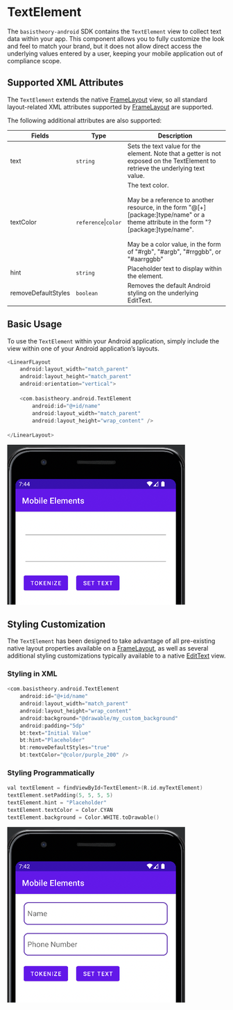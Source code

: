 # TextElement

The `basistheory-android` SDK contains the `TextElement` view to collect text data within your app.
This component allows you to fully customize the look and feel to match your brand, but it does 
not allow direct access the underlying values entered by a user, keeping your mobile application 
out of compliance scope.

## Supported XML Attributes

The `TextElement` extends the native [FrameLayout](https://developer.android.com/reference/android/widget/FrameLayout) 
view, so all standard layout-related XML attributes supported by 
[FrameLayout](https://developer.android.com/reference/android/widget/FrameLayout#xml-attributes) 
are supported. 

The following additional attributes are also supported:

| Fields              | Type                     | Description                                                                                                                                                                                                                                                |
|---------------------|--------------------------|------------------------------------------------------------------------------------------------------------------------------------------------------------------------------------------------------------------------------------------------------------|
| text                | `string`                 | Sets the text value for the element. Note that a getter is not exposed on the TextElement to retrieve the underlying text value.                                                                                                                           |
| textColor           | `reference`&vert;`color` | The text color. <br/><br/>May be a reference to another resource, in the form "@[+][package:]type/name" or a theme attribute in the form "?[package:]type/name". <br/><br/>May be a color value, in the form of "#rgb", "#argb", "#rrggbb", or "#aarrggbb" |
| hint                | `string`                 | Placeholder text to display within the element.                                                                                                                                                                                                            |
| removeDefaultStyles | `boolean`                | Removes the default Android styling on the underlying EditText.                                                                                                                                                                                            |

## Basic Usage

To use the `TextElement` within your Android application, simply include the view within one of your 
Android application’s layouts.

```kotlin
<LinearFLayout
    android:layout_width="match_parent"
    android:layout_height="match_parent"
    android:orientation="vertical">

    <com.basistheory.android.TextElement
        android:id="@+id/name"
        android:layout_width="match_parent"
        android:layout_height="wrap_content" />

</LinearLayout>
```

![Default Text Element](/docs/img/text_element_default.png)

## Styling Customization

The `TextElement` has been designed to take advantage of all pre-existing native layout properties
available on a [FrameLayout](https://developer.android.com/reference/android/widget/FrameLayout), 
as well as several additional styling customizations typically available to a native
[EditText](https://developer.android.com/reference/android/widget/EditText) view.

### Styling in XML

```kotlin
<com.basistheory.android.TextElement
    android:id="@+id/name"
    android:layout_width="match_parent"
    android:layout_height="wrap_content"
    android:background="@drawable/my_custom_background"
    android:padding="5dp"
    bt:text="Initial Value"
    bt:hint="Placeholder"
    bt:removeDefaultStyles="true"
    bt:textColor="@color/purple_200" />
```

### Styling Programmatically

```swift
val textElement = findViewById<TextElement>(R.id.myTextElement)
textElement.setPadding(5, 5, 5, 5)
textElement.hint = "Placeholder"
textElement.textColor = Color.CYAN
textElement.background = Color.WHITE.toDrawable()
```

![Styled Text Element](/docs/img/text_element_styled.png)
